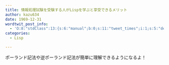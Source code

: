 ```yaml
---
title: 情報処理試験を受験する人がLispを学ぶと享受できるメリット
author: kazu634
date: 1969-12-31
wordtwit_post_info:
  - 'O:8:"stdClass":13:{s:6:"manual";b:0;s:11:"tweet_times";i:1;s:5:"delay";i:0;s:7:"enabled";i:1;s:10:"separation";s:2:"60";s:7:"version";s:3:"3.7";s:14:"tweet_template";b:0;s:6:"status";i:2;s:6:"result";a:0:{}s:13:"tweet_counter";i:2;s:13:"tweet_log_ids";a:1:{i:0;i:4299;}s:9:"hash_tags";a:0:{}s:8:"accounts";a:1:{i:0;s:7:"kazu634";}}'
categories:
  - Lisp

---
```

<div class="section">
<p>
    ポーランド記法や逆ポーランド記法が簡単に理解できるようになるよ！
</p>
</div>
